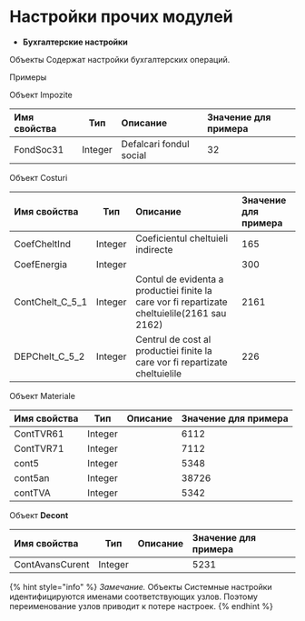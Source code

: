 # Настройки прочих модулей

* **Бухгалтерские настройки**

Объекты Содержат настройки бухгалтерских операций.

Примеры

Объект Impozite

| **Имя свойства** | **Тип** | **Описание** | **Значение для примера** |
| :--- | :---: | :--- | :--- |
| FondSoc31 | Integer | Defalcari fondul social | 32 |

Объект Costuri

| **Имя свойства** | **Тип** | **Описание** | **Значение для примера** |
| :--- | :---: | :--- | :--- |
| CoefCheltInd | Integer | Coeficientul cheltuieli indirecte | 165 |
| CoefEnergia | Integer |  | 300 |
| ContChelt\_C\_5\_1 | Integer | Contul de evidenta a productiei finite la care vor fi repartizate cheltuielile\(2161 sau 2162\) | 2161 |
| DEPChelt\_C\_5\_2 | Integer | Centrul de cost al productiei finite la care vor fi repartizate cheltuielile | 226 |

Объект Materiale

| **Имя свойства** | **Тип** | **Описание** | **Значение для примера** |
| :--- | :---: | :--- | :--- |
| ContTVR61 | Integer |  | 6112 |
| ContTVR71 | Integer |  | 7112 |
| cont5 | Integer |  | 5348 |
| cont5an | Integer |  | 38726 |
| contTVA | Integer |  | 5342 |

Объект **Decont**

| **Имя свойства** | **Тип** | **Описание** | **Значение для примера** |
| :--- | :---: | :--- | :--- |
| ContAvansCurent | Integer |  | 5231 |

{% hint style="info" %}
_Замечание._ Объекты Системные настройки идентифицируются именами соответствующих узлов. Поэтому переименование узлов приводит к потере настроек.
{% endhint %}

